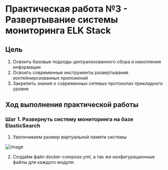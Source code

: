 # Практическая работа №3 - Развертывание системы мониторинга ELK Stack

## Цель

1.  Освоить базовые подходы централизованного сбора и накопления информации
2.  Освоить современные инструменты развертывания контейнирозованных приложений
3.  Закрепить знания о современных сетевых протоколах прикладного уровня

## Ход выполнения практической работы

### Шаг 1. Развернуть систему мониторинга на базе ElasticSearch

1.  Увеличиваем размер виртуальной памяти системы

![image](https://github.com/l-karian-l/Karyakina_ThreatHunting/assets/72932728/16123faf-490e-4cb9-821f-9110c9b7dd5a)

2. Создаём файл docker-compose.yml, а так же конфигурационные файлы для каждого модуля:

